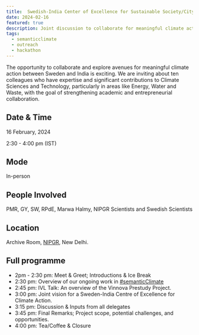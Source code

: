 ```yaml
---
title:  Swedish-India Center of Excellence for Sustainable Society/City 
date: 2024-02-16
featured: true
description: Joint discussion to collaborate for meaningful climate action between Sweden and India
tags:
  - semanticclimate
  - outreach
  - hackathon
---
```


The opportunity to collaborate and explore avenues for meaningful climate action between Sweden and India is exciting. We are inviting about ten colleagues who have expertise and significant contributions to Climate Sciences and Technology, particularly in areas like Energy, Water and Waste, with the goal of strengthening academic and entrepreneurial  collaboration. 

## Date & Time

16 February, 2024

2:30 - 4:00 pm (IST)

## Mode 
In-person

## People Involved
PMR, GY, SW, RPdE, Marwa Halmy, NIPGR Scientists and Swedish Scientists 

## Location
Archive Room, [NIPGR](https://www.nipgr.ac.in/home/home.php), New Delhi.

## Full programme

- 2pm - 2:30 pm: Meet & Greet; Introductions & Ice Break 
- 2:30 pm: Overview of our ongoing work in [#semanticClimate](https://semanticclimate.github.io/p/en/)
- 2:45 pm: IVL Talk: An overview of the Vinnova Prestudy Project.
- 3:00 pm: Joint vision for a Sweden-India Centre of Excellence for Climate Action. 
- 3:15 pm: Discussion & Inputs from all delegates
- 3:45 pm: Final Remarks; Project scope, potential challenges, and opportunities. 
- 4:00 pm: Tea/Coffee & Closure 




